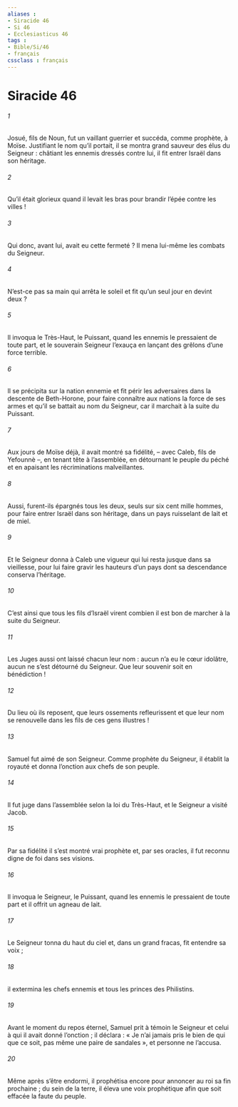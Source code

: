 ```yaml
---
aliases : 
- Siracide 46
- Si 46
- Ecclesiasticus 46
tags : 
- Bible/Si/46
- français
cssclass : français
---
```


# Siracide 46

###### 1
Josué, fils de Noun, fut un vaillant guerrier
et succéda, comme prophète, à Moïse.
Justifiant le nom qu’il portait,
il se montra grand sauveur des élus du Seigneur :
châtiant les ennemis dressés contre lui,
il fit entrer Israël dans son héritage.
###### 2
Qu’il était glorieux quand il levait les bras
pour brandir l’épée contre les villes !
###### 3
Qui donc, avant lui, avait eu cette fermeté ?
Il mena lui-même les combats du Seigneur.
###### 4
N’est-ce pas sa main qui arrêta le soleil
et fit qu’un seul jour en devint deux ?
###### 5
Il invoqua le Très-Haut, le Puissant,
quand les ennemis le pressaient de toute part,
et le souverain Seigneur l’exauça
en lançant des grêlons d’une force terrible.
###### 6
Il se précipita sur la nation ennemie
et fit périr les adversaires dans la descente de Beth-Horone,
pour faire connaître aux nations la force de ses armes
et qu’il se battait au nom du Seigneur,
car il marchait à la suite du Puissant.
###### 7
Aux jours de Moïse déjà, il avait montré sa fidélité,
– avec Caleb, fils de Yefounnè –,
en tenant tête à l’assemblée,
en détournant le peuple du péché
et en apaisant les récriminations malveillantes.
###### 8
Aussi, furent-ils épargnés tous les deux,
seuls sur six cent mille hommes,
pour faire entrer Israël dans son héritage,
dans un pays ruisselant de lait et de miel.
###### 9
Et le Seigneur donna à Caleb
une vigueur qui lui resta jusque dans sa vieillesse,
pour lui faire gravir les hauteurs d’un pays
dont sa descendance conserva l’héritage.
###### 10
C’est ainsi que tous les fils d’Israël virent
combien il est bon de marcher à la suite du Seigneur.
###### 11
Les Juges aussi ont laissé chacun leur nom :
aucun n’a eu le cœur idolâtre,
aucun ne s’est détourné du Seigneur.
Que leur souvenir soit en bénédiction !
###### 12
Du lieu où ils reposent, que leurs ossements refleurissent
et que leur nom se renouvelle
dans les fils de ces gens illustres !
###### 13
Samuel fut aimé de son Seigneur.
Comme prophète du Seigneur, il établit la royauté
et donna l’onction aux chefs de son peuple.
###### 14
Il fut juge dans l’assemblée selon la loi du Très-Haut,
et le Seigneur a visité Jacob.
###### 15
Par sa fidélité il s’est montré vrai prophète
et, par ses oracles, il fut reconnu digne de foi dans ses visions.
###### 16
Il invoqua le Seigneur, le Puissant,
quand les ennemis le pressaient de toute part
et il offrit un agneau de lait.
###### 17
Le Seigneur tonna du haut du ciel
et, dans un grand fracas, fit entendre sa voix ;
###### 18
il extermina les chefs ennemis
et tous les princes des Philistins.
###### 19
Avant le moment du repos éternel,
Samuel prit à témoin le Seigneur
et celui à qui il avait donné l’onction ;
il déclara :
« Je n’ai jamais pris le bien de qui que ce soit,
pas même une paire de sandales »,
et personne ne l’accusa.
###### 20
Même après s’être endormi, il prophétisa encore
pour annoncer au roi sa fin prochaine ;
du sein de la terre, il éleva une voix prophétique
afin que soit effacée la faute du peuple.
